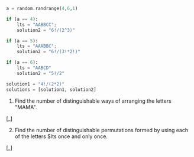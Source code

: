 ```python
a = random.randrange(4,6,1)

if (a == 4):
    lts = "AABBCC";
    solution2 = "6!/(2^3)"

if (a == 5):
    lts = "AAABBC";
    solution2 = "6!/(3!*2!)"

if (a == 6):
    lts = "AABCD"
    solution2 = "5!/2"

solution1 = "4!/(2*2)"
solutions = [solution1, solution2]    
```

1. Find the number of distinguishable ways of arranging the letters "MAMA".

[_]

2. Find the number of distinguishable permutations formed by using each of the letters $lts once and only once.

[_]
